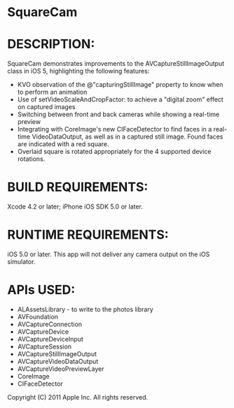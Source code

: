 SquareCam
=========


DESCRIPTION:
===========
SquareCam demonstrates improvements to the AVCaptureStillImageOutput class in iOS 5, highlighting the following features:
* KVO observation of the @"capturingStillImage" property to know when to perform an animation
* Use of setVideoScaleAndCropFactor: to achieve a "digital zoom" effect on captured images
* Switching between front and back cameras while showing a real-time preview
* Integrating with CoreImage's new CIFaceDetector to find faces in a real-time VideoDataOutput, as well as in a captured still image.
    Found faces are indicated with a red square.
* Overlaid square is rotated appropriately for the 4 supported device rotations.


BUILD REQUIREMENTS:
==================
Xcode 4.2 or later; iPhone iOS SDK 5.0 or later.

RUNTIME REQUIREMENTS:
====================
iOS 5.0 or later. This app will not deliver any camera output on the iOS simulator.

APIs USED:
=========
* ALAssetsLibrary - to write to the photos library
* AVFoundation
* AVCaptureConnection
* AVCaptureDevice
* AVCaptureDeviceInput
* AVCaptureSession
* AVCaptureStillImageOutput
* AVCaptureVideoDataOutput
* AVCaptureVideoPreviewLayer
* CoreImage
* CIFaceDetector



Copyright (C) 2011 Apple Inc. All rights reserved.
